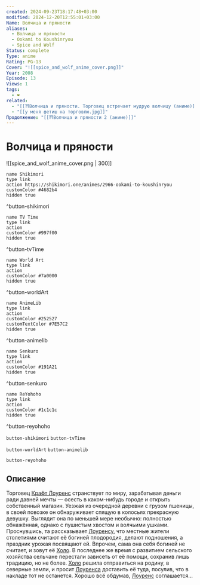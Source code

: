 ```yaml
---
created: 2024-09-23T18:17:48+03:00
modified: 2024-12-20T12:55:01+03:00
Name: Волчица и пряности
aliases:
  - Волчица и пряности
  - Ookami to Koushinryou
  - Spice and Wolf
Status: complete
Type: anime
Rating: PG-13
Cover: "![[spice_and_wolf_anime_cover.png]]"
Year: 2008
Episode: 13
Views: 1
tags:
  - ❤
related:
  - "[[⛩️Волчица и пряности. Торговец встречает мудрую волчицу (аниме)]]"
  - "[[у меня фетиш на торговлю.jpg]]"
Продолжение: "[[⛩️Волчица и пряности 2 (аниме)]]"
---
```


# Волчица и пряности

![[spice_and_wolf_anime_cover.png | 300]]

```button
name Shikimori
type link
action https://shikimori.one/animes/2966-ookami-to-koushinryou
customColor #4682b4
hidden true
```
^button-shikimori

```button
name TV Time
type link
action 
customColor #997f00
hidden true
```
^button-tvTime

```button
name World Art
type link
action 
customColor #7a0000
hidden true
```
^button-worldArt

```button
name AnimeLib
type link
action 
customColor #252527
customTextColor #7E57C2
hidden true
```
^button-animelib

```button
name Senkuro
type link
action 
customColor #191A21
hidden true
```
^button-senkuro

```button
name ReYohoho
type link
action 
customColor #1c1c1c
hidden true
```
^button-reyohoho



`button-shikimori` `button-tvTime`

`button-worldArt` `button-animelib`

`button-reyohoho`

## Описание

Торговец [Крафт Лоуренс](https://shikimori.one/characters/7374-kraft-lawrence) странствует по миру, зарабатывая деньги ради давней мечты — осесть в каком-нибудь городе и открыть собственный магазин. Уезжая из очередной деревни с грузом пшеницы, в своей повозке он обнаруживает спящую в колосьях прекрасную девушку. Выглядит она по меньшей мере необычно: полностью обнажённая, однако с пушистым хвостом и волчьими ушками. Проснувшись, та рассказывает [Лоуренсу](https://shikimori.one/characters/7374-kraft-lawrence), что местные жители столетиями считают её богиней плодородия, делают подношения, а праздник урожая посвящают ей. Впрочем, сама она себя богиней не считает, и зовут её [Холо](https://shikimori.one/characters/7373-holo). В последнее же время с развитием сельского хозяйства сельчане перестали зависеть от её помощи, сохранив лишь традицию, но не более. [Холо](https://shikimori.one/characters/7373-holo) решила отправиться на родину, в северные земли, и просит [Лоуренса](https://shikimori.one/characters/7374-kraft-lawrence) доставить её туда, посулив, что в накладе тот не останется. Хорошо всё обдумав, [Лоуренс](https://shikimori.one/characters/7374-kraft-lawrence) соглашается...

